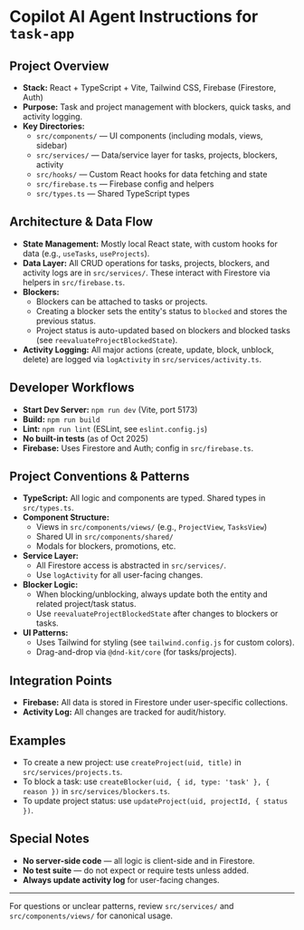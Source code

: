 # Copilot AI Agent Instructions for `task-app`

## Project Overview
- **Stack:** React + TypeScript + Vite, Tailwind CSS, Firebase (Firestore, Auth)
- **Purpose:** Task and project management with blockers, quick tasks, and activity logging.
- **Key Directories:**
  - `src/components/` — UI components (including modals, views, sidebar)
  - `src/services/` — Data/service layer for tasks, projects, blockers, activity
  - `src/hooks/` — Custom React hooks for data fetching and state
  - `src/firebase.ts` — Firebase config and helpers
  - `src/types.ts` — Shared TypeScript types

## Architecture & Data Flow
- **State Management:** Mostly local React state, with custom hooks for data (e.g., `useTasks`, `useProjects`).
- **Data Layer:** All CRUD operations for tasks, projects, blockers, and activity logs are in `src/services/`. These interact with Firestore via helpers in `src/firebase.ts`.
- **Blockers:**
  - Blockers can be attached to tasks or projects.
  - Creating a blocker sets the entity's status to `blocked` and stores the previous status.
  - Project status is auto-updated based on blockers and blocked tasks (see `reevaluateProjectBlockedState`).
- **Activity Logging:** All major actions (create, update, block, unblock, delete) are logged via `logActivity` in `src/services/activity.ts`.

## Developer Workflows
- **Start Dev Server:** `npm run dev` (Vite, port 5173)
- **Build:** `npm run build`
- **Lint:** `npm run lint` (ESLint, see `eslint.config.js`)
- **No built-in tests** (as of Oct 2025)
- **Firebase:** Uses Firestore and Auth; config in `src/firebase.ts`.

## Project Conventions & Patterns
- **TypeScript:** All logic and components are typed. Shared types in `src/types.ts`.
- **Component Structure:**
  - Views in `src/components/views/` (e.g., `ProjectView`, `TasksView`)
  - Shared UI in `src/components/shared/`
  - Modals for blockers, promotions, etc.
- **Service Layer:**
  - All Firestore access is abstracted in `src/services/`.
  - Use `logActivity` for all user-facing changes.
- **Blocker Logic:**
  - When blocking/unblocking, always update both the entity and related project/task status.
  - Use `reevaluateProjectBlockedState` after changes to blockers or tasks.
- **UI Patterns:**
  - Uses Tailwind for styling (see `tailwind.config.js` for custom colors).
  - Drag-and-drop via `@dnd-kit/core` (for tasks/projects).

## Integration Points
- **Firebase:** All data is stored in Firestore under user-specific collections.
- **Activity Log:** All changes are tracked for audit/history.

## Examples
- To create a new project: use `createProject(uid, title)` in `src/services/projects.ts`.
- To block a task: use `createBlocker(uid, { id, type: 'task' }, { reason })` in `src/services/blockers.ts`.
- To update project status: use `updateProject(uid, projectId, { status })`.

## Special Notes
- **No server-side code** — all logic is client-side and in Firestore.
- **No test suite** — do not expect or require tests unless added.
- **Always update activity log** for user-facing changes.

---
For questions or unclear patterns, review `src/services/` and `src/components/views/` for canonical usage.
